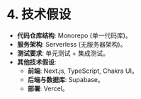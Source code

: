 # 4. 技术假设

* **代码仓库结构**: Monorepo (单一代码库)。
* **服务架构**: Serverless (无服务器架构)。
* **测试要求**: 单元测试 + 集成测试。
* **其他技术假设**:
    * **前端**: Next.js, TypeScript, Chakra UI。
    * **后端与数据库**: Supabase。
    * **部署**: Vercel。
